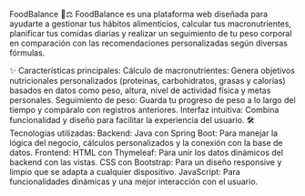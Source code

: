 FoodBalance 🍎⚖️
FoodBalance es una plataforma web diseñada para ayudarte a gestionar tus hábitos alimenticios, calcular tus macronutrientes, planificar tus comidas diarias y realizar un seguimiento de tu peso corporal en comparación con las recomendaciones personalizadas según diversas fórmulas.

✨ Características principales:
Cálculo de macronutrientes: Genera objetivos nutricionales personalizados (proteínas, carbohidratos, grasas y calorías) basados en datos como peso, altura, nivel de actividad física y metas personales.
Seguimiento de peso: Guarda tu progreso de peso a lo largo del tiempo y compáralo con registros anteriores.
Interfaz intuitiva: Combina funcionalidad y diseño para facilitar la experiencia del usuario.
🛠️ Tecnologías utilizadas:
Backend:
Java con Spring Boot: Para manejar la lógica del negocio, cálculos personalizados y la conexión con la base de datos.
Frontend:
HTML con Thymeleaf: Para unir los datos dinámicos del backend con las vistas.
CSS con Bootstrap: Para un diseño responsive y limpio que se adapta a cualquier dispositivo.
JavaScript: Para funcionalidades dinámicas y una mejor interacción con el usuario.
